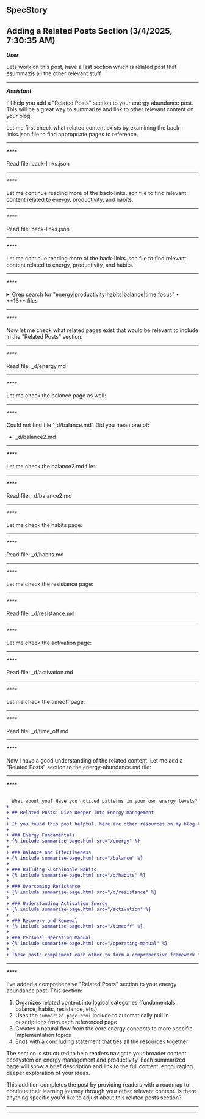 ## SpecStory

## Adding a Related Posts Section (3/4/2025, 7:30:35 AM)

_**User**_

Lets work on this post, have a last section which is related post that esummazis all the other relevant stuff

---

_**Assistant**_

I'll help you add a "Related Posts" section to your energy abundance post. This will be a great way to summarize and link to other relevant content on your blog.

Let me first check what related content exists by examining the back-links.json file to find appropriate pages to reference.

---

_\*\*\*\*_

Read file: back-links.json

---

_\*\*\*\*_

Let me continue reading more of the back-links.json file to find relevant content related to energy, productivity, and habits.

---

_\*\*\*\*_

Read file: back-links.json

---

_\*\*\*\*_

Let me continue reading more of the back-links.json file to find relevant content related to energy, productivity, and habits.

---

_\*\*\*\*_

<details>
            <summary>Grep search for "energy|productivity|habits|balance|time|focus" • **16** files</summary>
        
| File | Line | Match |
|------|------|-------|
| `file://$HOME/gits/idvorkin.github.io/src/graph.ts` | L144 | `setTimeout(() => {` |
| `file://$HOME/gits/idvorkin.github.io/src/graph.ts` | L194 | `setTimeout(() => {` |
| `file://$HOME/gits/idvorkin.github.io/src/page-loader.ts` | L13 | `class SevenHabits {` |
| `file://$HOME/gits/idvorkin.github.io/src/page-loader.ts` | L129 | `function load_7_habits() {` |
| `file://$HOME/gits/idvorkin.github.io/src/page-loader.ts` | L130 | `add_sunburst("sunburst", "sunburst_text", new SevenHabits().get_tree());` |
| `file://$HOME/gits/idvorkin.github.io/src/page-loader.ts` | L136 | `function load_balance() {` |
| `file://$HOME/gits/idvorkin.github.io/src/page-loader.ts` | L137 | `make_balance_chart_by_desired_time_rest("balance-heatmap-rest");` |
| `file://$HOME/gits/idvorkin.github.io/src/page-loader.ts` | L138 | `make_balance_chart_by_work("balance-heatmap-work");` |
| `file://$HOME/gits/idvorkin.github.io/src/page-loader.ts` | L139 | `make_radar_map("balance-radar-map-ideal");` |
| `file://$HOME/gits/idvorkin.github.io/src/page-loader.ts` | L142 | `SevenHabits,` |
| `file://$HOME/gits/idvorkin.github.io/src/page-loader.ts` | L214 | `async function make_balance_chart_by_work(div) {` |
| `file://$HOME/gits/idvorkin.github.io/src/page-loader.ts` | L230 | `const gap_desire_over_time = [` |
| `file://$HOME/gits/idvorkin.github.io/src/page-loader.ts` | L242 | `z: gap_desire_over_time,` |
| `file://$HOME/gits/idvorkin.github.io/src/page-loader.ts` | L256 | `async function make_balance_chart_by_desired_time_rest(div) {` |
| `file://$HOME/gits/idvorkin.github.io/src/page-loader.ts` | L258 | `const gap_desire_over_time = [` |
| `file://$HOME/gits/idvorkin.github.io/src/page-loader.ts` | L280 | `z: gap_desire_over_time.reverse(),` |
| `file://$HOME/gits/idvorkin.github.io/src/page-loader.ts` | L301 | `load_7_habits,` |
| `file://$HOME/gits/idvorkin.github.io/src/page-loader.ts` | L304 | `load_balance,` |
| `file://$HOME/gits/idvorkin.github.io/categories.html` | L31 | `<li><a href="{{ site.url }}{{ post.url }}">{{ post.title }}<span class="entry-date"><time datetime="{{ post.date | date_to_xmlschema }}" itemprop="datePublished">{{ post.date | date: "%B %d, %Y" }}</time></a></li>` |
| `file://$HOME/gits/idvorkin.github.io/src/search.ts` | L267 | `openOnFocus: true,` |
| `file://$HOME/gits/idvorkin.github.io/about.md` | L7 | `My blog! It's the place I sharpen my thinking, play with technology, and have a grand old time! I started the blog with a desire to get good at hard things, and over time it turned into my implementation of [evergreen notes](https://notes.andymatuschak.org/z4SDCZQeRo4xFEQ8H4qrSqd68ucpgE6LU155C).` |
| `file://$HOME/gits/idvorkin.github.io/about.md` | L11 | `To get good at hard things you need LOTS of practice and LOTS of feedback, and sadly for you, during that time the stuff you do will suck. Ira Glass, the host of This American Life, eloquently explains it elegantly.` |
| `file://$HOME/gits/idvorkin.github.io/about.md` | L47 | `Getting good at hard stuff takes LOTS of practice and LOTS of feedback, during which time the stuff you do will suck. Go watch Ira's talk above.` |
| `file://$HOME/gits/idvorkin.github.io/about.md` | L74 | `⟪ 123 characters skipped ⟫igrate to the back of the fridge, every time I had needed some, I ended up opening a new jar, because the old ones were invisible. Not just invisible if I had looked for them, but so invisible that it never even occurred to me to look for t` |
| `file://$HOME/gits/idvorkin.github.io/about.md` | L78 | `### Are you doing this outside of work? How do you have time.` |
| `file://$HOME/gits/idvorkin.github.io/about.md` | L82 | `“If your employer provides you the time and space to do this kind of learning, then take as much advantage of it as you can. If your employer is not so helpful, then you’ll have to learn on your own time. Be prepared to spend several hours per month on it. Make sure you have the personal time set aside for it. Yes, I know, you have family obligations, there are bills to pay and planes to catch, and you’ve got a life. Okay, but you also have a profession. And professions need care and` |
| `file://$HOME/gits/idvorkin.github.io/devdocker/zsh_profile` | L7 | `# load a random theme each time oh-my-zsh is loaded, in which case,` |
| `file://$HOME/gits/idvorkin.github.io/devdocker/zsh_profile` | L54 | `# Uncomment the following line if you want to change the command execution time` |
| `file://$HOME/gits/idvorkin.github.io/devdocker/zsh_profile` | L58 | `# or set a custom format using the strftime function format specifications,` |
| `file://$HOME/gits/idvorkin.github.io/devdocker/zsh_profile` | L59 | `# see 'man strftime' for details.` |
| `file://$HOME/gits/idvorkin.github.io/old_blog/transform_blogger_export.py` | L81 | `datetime_clean = parser.parse(date).strftime("%Y-%m-%dT%H:%M:%S")` |
| `file://$HOME/gits/idvorkin.github.io/old_blog/transform_blogger_export.py` | L83 | `return [BlogPost(title=pageTitle, url=relative_url, published=datetime_clean, excerpt=description, content="",  thumbnail=image, tags=tags)]` |
| `file://$HOME/gits/idvorkin.github.io/zz-chop-logs/adding-content-on-financial-diabetes.md` | L51 | `⟪ 190 characters skipped ⟫betes" as a metaphor for poor financial habits that lead to long-term financial health issues.` |
| `file://$HOME/gits/idvorkin.github.io/zz-chop-logs/adding-content-on-financial-diabetes.md` | L55 | `3. **Diet and Health**: Although primarily focused on physical health, this post could metaphorically link "financial diabetes" to the importance of maintaining a healthy financial lifestyle, similar to maintaining a healthy diet.` |
| `file://$HOME/gits/idvorkin.github.io/zz-chop-logs/adding-content-on-financial-diabetes.md` | L73 | `⟪ 252 characters skipped ⟫ith the broader discussion of financial habits and philosophies. Here's how it could be structured in the ToC:` |
| `file://$HOME/gits/idvorkin.github.io/zz-chop-logs/adding-content-on-financial-diabetes.md` | L90 | `This new section can explore the metaphor of "financial diabetes" to discuss the importance of maintaining healthy financial habits to prevent long-term financial issues. Let me know if you would like to proceed with this addition or if you have any other preferences!` |
| `file://$HOME/gits/idvorkin.github.io/zz-chop-logs/adding-content-on-financial-diabetes.md` | L100 | `Over time, these unchecked spikes can lead to serious complications—a credit score crash, dwindling savings, and even a legacy of money mismanagement passed on to the next generation. Yet, unlike actual insulin-dependent diabetes, this financial condition can remain hidden as long as external cash keeps flowing, masking the underlying imbalance. In other words, while a lavish lifestyle may temporarily cover up the symptoms, the absence of a natural fiscal insulin means that when the cash flow stops, the financial consequences can be` |
| `file://$HOME/gits/idvorkin.github.io/zz-chop-logs/adding-content-on-financial-diabetes.md` | L119 | `+ Over time, these unchecked spikes can lead to serious complications—a credit score crash, dwindling savings, and even a legacy of money mismanagement passed on to the next generation. Yet, unlike actual insulin-dependent diabetes, this financial condition can remain hidden as long as external cash keeps flowing, masking the underlying imbalance. In other words, while a lavish lifestyle may temporarily cover up the symptoms, the absence of a natural fiscal insulin means that when the cash flow stops, the financial consequences can be` |
| `file://$HOME/gits/idvorkin.github.io/zz-chop-logs/adding-content-on-financial-diabetes.md` | L146 | `⟪ 189 characters skipped ⟫matic interventions to correct spending habits.` |
| `file://$HOME/gits/idvorkin.github.io/zz-chop-logs/adding-content-on-financial-diabetes.md` | L160 | `⟪ 165 characters skipped ⟫al education and the development of new habits - essentially a form of "financial therapy."` |
| `file://$HOME/gits/idvorkin.github.io/assets/arbor/arbor-tween.js` | L2 | `//  smooth transitions with a realtime clock` |
| `file://$HOME/gits/idvorkin.github.io/assets/arbor/arbor.js` | L34 | `⟪ 661 characters skipped ⟫kers",m);l=setInterval(j.screenUpdate,m.timeout);i=new Worker(arbor_path()+"arbor.js");i.onmessage=j.workerMsg;i.onerror=function(n){trace("physics:",n)};i.postMessage({type:"physics",physics:objmerge(m,{timeout:Math.ceil(m.timeout)})})}else{trace("arbor.js/single-threaded",m);i=Physics(m.dt,m.stiffness,m.repulsion,m.friction,j.system._updateGeometry,m.integrator);j.start()}return j},graphChanged:function(m){if(a){i.post⟪ 179 characters skipped ⟫physicsModified:function(m){if(!isNaN(m.timeout)){if(a){clearInterval(l);l=setInterval(j.screenUpdate,m.timeout)}else{clearInterval(d);d=null}}if(a){i.postMessage({type:"sys",param:m})}else{i.modifyPhysics(m)}j.start()},workerMsg:function(n){var m=n.data.type;if(m=="geometry"){j.workerUpdate(n.data)}else{trace("physics:",n.data)}},_lastPositions:null,workerUpdate:function(m){j._lastPositions=m;j._lastBounds=m.bounds},_lastFrametime:new Date().valueOf(),_lastBounds:null,_currentRenderer:null,screenUpdate:function(){var n=new Date().valueOf();var m=false;if(j._lastPositions!==null){j.system._updateGeometry(j._lastPositions);j⟪ 470 characters skipped ⟫f(o!==e){o.init(j.system);e=o}o.redraw({timestamp:m})}var q=f.last;f.last=m;f.push(f.last-q);if(f.length>50){f.shift()}var p=i.systemEnergy();if((p.mean+p.max)/2<0.05){if(h===null){h=new Date().valueOf()}if(new Date().valueOf()-h>1000){clearInterval(d);d=null}else{}}else{h=null}},fps:function(n){if(n!==undefined){var q=1000/Math.max(1,targetFps);j.physicsModified({timeout:q})}var r=0;for(var p=0,o=f.length;p<o;p++){r+=f[p]}var m=r/Math.max(1,f.length);if(!isNaN(m)){return Math.round(1000/m)}else{return 0}},start:function(m){if(d!==null){return}if(g&&!m){return}g=false;if(a){i.postMessage({type:"start"})}else{h=null;d=setInterval(j.physicsUpdate,j.system.parameters().timeout)}},stop:function(){g=true;if(a){i.postMessage({type:"stop"})}else{if(d!==null){clearInterval(d);d=null}}}};return j.init()};` |
| `file://$HOME/gits/idvorkin.github.io/assets/arbor/arbor.js` | L36 | `⟪ 522 characters skipped ⟫r,friction:f,dt:m,gravity:g,precision:s,timeout:q};var b;var d={renderer:null,tween:null,nodes:{},edges:{},adjacency:{},names:{},kernel:null};var h={parameters:function(w){if(w!==undefined){if(!isNaN(w.precision)){w.precision=Math.max(0,Mat⟪ 152 characters skipped ⟫eturn d.kernel.fps()}else{h.parameters({timeout:1000/(w||50)})}},start:function(){d.kernel.start()},stop:function(){d.kernel.stop()},addNode:function(z,C){C=C||{};var D=d.names[z];if(D){D.data=C;return D}else{if(z!=undefined){var w=(C.x!=un⟪ 3877 characters skipped ⟫{if(z!=undefined){var w=(z.epoch<l);b=z.energy;var A=z.geometry;if(A!==undefined){for(var y=0,x=A.length/3;y<x;y++){var B=A[3*y];if(w&&d.nodes[B]==undefined){continue}d.nodes[B]._p.x=A[3*y+1];d.nodes[B]._p.y=A[3*y+2]}}}},screen:function(w){⟪ 1759 characters skipped ⟫wBounds;return true}else{return false}},energy:function(){return b},bounds:function(){var x=null;var w=null;$.each(d.nodes,function(A,z){if(!x){x=new Point(z._p);w=new Point(z._p);return}var y=z._p;if(y.x===null||y.y===null){return}if(y.x>x⟪ 628 characters skipped ⟫y:function(){if(i===null){l++}else{clearTimeout(i)}i=setTimeout(h._synchronize,20)},_synchronize:function(){if(k.length>0){d.kernel.graphChanged(k);k=[];i=null}},};d.kernel=Kernel(h);d.tween=d.kernel.tween||null;Node.prototype.__defineGetter__("p",function` |
| `file://$HOME/gits/idvorkin.github.io/assets/arbor/arbor.js` | L38 | `⟪ 2323 characters skipped ⟫sh(r.p.y)});if(h){h({geometry:q,epoch:d,energy:b,bounds:g})}},tendParticles:function(){$.each(c.particles,function(r,q){if(q._m!==undefined){if(Math.abs(q.m-q._m)<1){q.m=q._m;delete q._m}else{q.m*=0.98}}q.v.x=q.v.y=0})},updateForces:functio⟪ 2375 characters skipped ⟫),bottomright:s||new Point(1,1)}},systemEnergy:function(q){return b}};return i.init()};var _nearParticle=function(b,c){var c=c||0;var a=b.x;var f=b.y;var e=c*2;return new Point(a-c+Math.random()*e,f-c+Math.random()*e)};` |
| `file://$HOME/gits/idvorkin.github.io/assets/arbor/arbor.js` | L43 | `⟪ 116 characters skipped ⟫e().valueOf();var e={init:function(h){e.timeout(h.timeout);a=Physics(h.dt,h.stiffness,h.repulsion,h.friction,e.tock);return e},timeout:function(h){if(h!=b){b=h;if(d!==null){e.stop();e.go()}}},go:function(){if(d!==null){return}c=null;d=setInterval(e.tick,b)},stop:function(){if(d===null){return}clearInterval(d);d=null},tick:function(){a.tick();var h=a.systemEnergy();if((h.mean+h.max)/2<0.05){if(c===null){c=new Date().valueOf()}if(new Date().valueOf()-c>1000){e.stop()}else{}}else{c=null}},tock:function(h){h.type="geometry";postMessage(h)},modifyNode:funct⟪ 526 characters skipped ⟫sys":var b=a.data.param||{};if(!isNaN(b.timeout)){physics.timeout(b.timeout)}physics.modifyPhysics(b);physics.go();break}};` |
| `file://$HOME/gits/idvorkin.github.io/assets/lightbox/js/lightbox.min.js` | L13 | `⟪ 3189 characters skipped ⟫ightbox.one("contextmenu",function(){setTimeout(function(){this.$nav.css("pointer-events","auto")}.bind(b),0)}))}),this.$lightbox.find(".lb-loader, .lb-close").on("click",function(){return b.end(),!1})}},b.prototype.start=function(b){functi` |
| `file://$HOME/gits/idvorkin.github.io/assets/lightbox/js/lightbox.js` | L182 | `setTimeout(function() {` |
| `file://$HOME/gits/idvorkin.github.io/assets/lightbox/js/lightbox.js` | L503 | `// Closing time. :-(` |
| `file://$HOME/gits/idvorkin.github.io/assets/lightbox/js/lightbox.min.map` | Lundefined | `⟪ 813 characters skipped ⟫,"attr","changeImage","which","one","setTimeout","bind","$link","addToAlbum","push","alt","link","title","$window","window","proxy","sizeOverlay","visibility","$links","imageNumber","dataLightboxValue","prop","i","j","scrollTop","scrollLeft` |
| `file://$HOME/gits/idvorkin.github.io/zz-chop-logs/2025-03-04_06-54-boosting-energy-for-productivity.md` | L2 | `## Boosting Energy for Productivity (3/4/2025, 6:54:30 AM)` |
| `file://$HOME/gits/idvorkin.github.io/zz-chop-logs/2025-03-04_06-54-boosting-energy-for-productivity.md` | L6 | `Lets make a new post on how I have enough energy to get so much done` |
| `file://$HOME/gits/idvorkin.github.io/zz-chop-logs/2025-03-04_06-54-boosting-energy-for-productivity.md` | L12 | `I'll help you create a new blog post about having enough energy to get so much done. First, let's explore the existing blog structure to understand where to place this new post.` |
| `file://$HOME/gits/idvorkin.github.io/zz-chop-logs/2025-03-04_06-54-boosting-energy-for-productivity.md` | L72 | `| 📄 `time-traveller.md` |` |
| `file://$HOME/gits/idvorkin.github.io/zz-chop-logs/2025-03-04_06-54-boosting-energy-for-productivity.md` | L75 | `| 📄 `time_off.md` |` |
| `file://$HOME/gits/idvorkin.github.io/zz-chop-logs/2025-03-04_06-54-boosting-energy-for-productivity.md` | L82 | `| 📄 `time-off-2024-02.md` |` |
| `file://$HOME/gits/idvorkin.github.io/zz-chop-logs/2025-03-04_06-54-boosting-energy-for-productivity.md` | L83 | `| 📄 `time-off-2024-04.md` |` |
| `file://$HOME/gits/idvorkin.github.io/zz-chop-logs/2025-03-04_06-54-boosting-energy-for-productivity.md` | L84 | `| 📄 `time-off-2024-08.md` |` |
| `file://$HOME/gits/idvorkin.github.io/zz-chop-logs/2025-03-04_06-54-boosting-energy-for-productivity.md` | L94 | `| 📄 `time-off-2020-03.md` |` |
| `file://$HOME/gits/idvorkin.github.io/zz-chop-logs/2025-03-04_06-54-boosting-energy-for-productivity.md` | L95 | `| 📄 `time-off-2020-12.md` |` |
| `file://$HOME/gits/idvorkin.github.io/zz-chop-logs/2025-03-04_06-54-boosting-energy-for-productivity.md` | L96 | `| 📄 `time-off-2021-11.md` |` |
| `file://$HOME/gits/idvorkin.github.io/zz-chop-logs/2025-03-04_06-54-boosting-energy-for-productivity.md` | L97 | `| 📄 `time-off-2021-12.md` |` |
| `file://$HOME/gits/idvorkin.github.io/zz-chop-logs/2025-03-04_06-54-boosting-energy-for-productivity.md` | L98 | `| 📄 `time-off-2022-02.md` |` |
| `file://$HOME/gits/idvorkin.github.io/zz-chop-logs/2025-03-04_06-54-boosting-energy-for-productivity.md` | L99 | `| 📄 `time-off-2022-07.md` |` |
| `file://$HOME/gits/idvorkin.github.io/zz-chop-logs/2025-03-04_06-54-boosting-energy-for-productivity.md` | L100 | `| 📄 `time-off-2022-11.md` |` |
| `file://$HOME/gits/idvorkin.github.io/zz-chop-logs/2025-03-04_06-54-boosting-energy-for-productivity.md` | L101 | `| 📄 `time-off-2022-12.md` |` |
| `file://$HOME/gits/idvorkin.github.io/zz-chop-logs/2025-03-04_06-54-boosting-energy-for-productivity.md` | L102 | `| 📄 `time-off-2023-04.md` |` |
| `file://$HOME/gits/idvorkin.github.io/_d/2017-11-12-thedip.md` | L3 | `date: "2017-11-12 06:45:30 Pacific Standard Time"` |
| `file://$HOME/gits/idvorkin.github.io/_d/2017-11-12-thedip.md` | L13 | `⟪ 158 characters skipped ⟫sacs are places you can put in a lot of energy and nothing will come of it. You need to quit cul-de-sacs and lean into dips. Much of our failure comes from being distracted by tasks we don't have the guts to quit. Winners quit all the time. They quit the right stuff, so their energy can be saved to cross the Dip.` |
| `file://$HOME/gits/idvorkin.github.io/_d/2017-11-12-thedip.md` | L57 | `- [If you like your job, is it time to quit?](#if-you-like-your-job-is-it-time-to-quit)` |
| `file://$HOME/gits/idvorkin.github.io/_d/2017-11-12-thedip.md` | L95 | `- Finite energy, infinite outlets: Impact = energy/things => Too many things, no impact.` |
| `file://$HOME/gits/idvorkin.github.io/_d/2017-11-12-thedip.md` | L115 | `- The sunk cost of time and effort makes it harder to let go` |
| `file://$HOME/gits/idvorkin.github.io/_d/2017-11-12-thedip.md` | L120 | `1. Set clear timeboxes for efforts (e.g., six weeks in Shape Up methodology)` |
| `file://$HOME/gits/idvorkin.github.io/_d/2017-11-12-thedip.md` | L123 | `4. Accept that the right time to quit is often "less than you think, less than you want"` |
| `file://$HOME/gits/idvorkin.github.io/_d/2017-11-12-thedip.md` | L193 | `If you're panicking, not the time quit. The time to quit is at the point you decided it was time to quit.` |
| `file://$HOME/gits/idvorkin.github.io/_d/2017-11-12-thedip.md` | L195 | `How do you know it's time to quit? Because you pre-planned the quitting criteria. Go read that part again.` |
| `file://$HOME/gits/idvorkin.github.io/_d/2017-11-12-thedip.md` | L209 | `### If you like your job, is it time to quit?` |
| `file://$HOME/gits/idvorkin.github.io/_d/2017-11-12-thedip.md` | L230 | `A career gets started as soon as you leave school. But the Dip often hits when it's time to go learn something new, to reinvent or rebuild your skills. A doctor who sacrifices a year of her life for a specialty reaps the rewards for decades afterward.` |
| `file://$HOME/gits/idvorkin.github.io/_d/2017-11-12-thedip.md` | L238 | `There are people and organizations that can help you later but only if you invest the time and effort to work with them now, even though now is not necessarily the easy time for you to do it. That kid who started in the mail room—who was always eager to do an errand for you or stay late to help out—she's now the CEO. The relationships she built when it was difficult` |
| `file://$HOME/gits/idvorkin.github.io/_d/energy-abundance.md` | L2 | `title: "Igor - how do you have the time to complete all the stuff on your blog?"` |
| `file://$HOME/gits/idvorkin.github.io/_d/energy-abundance.md` | L3 | `permalink: /energy-abundance` |
| `file://$HOME/gits/idvorkin.github.io/_d/energy-abundance.md` | L5 | `- /high-energy` |
| `file://$HOME/gits/idvorkin.github.io/_d/energy-abundance.md` | L8 | `- productivity` |
| `file://$HOME/gits/idvorkin.github.io/_d/energy-abundance.md` | L9 | `- energy` |
| `file://$HOME/gits/idvorkin.github.io/_d/energy-abundance.md` | L10 | `- habits` |
| `file://$HOME/gits/idvorkin.github.io/_d/energy-abundance.md` | L20 | `* [PART I: STRATEGY - The Why and What of Energy Management](#part-i-strategy---the-why-and-what-of-energy-management)` |
| `file://$HOME/gits/idvorkin.github.io/_d/energy-abundance.md` | L21 | `* [Strategic Understanding of Your Life and Energy](#strategic-understanding-of-your-life-and-energy)` |
| `file://$HOME/gits/idvorkin.github.io/_d/energy-abundance.md` | L22 | `* [Understanding Your Personal Energy Patterns](#understanding-your-personal-energy-patterns)` |
| `file://$HOME/gits/idvorkin.github.io/_d/energy-abundance.md` | L23 | `* [It's Not About Time, It's About Energy](#its-not-about-time-its-about-energy)` |
| `file://$HOME/gits/idvorkin.github.io/_d/energy-abundance.md` | L24 | `* [Energy as Investment Portfolio](#energy-as-investment-portfolio)` |
| `file://$HOME/gits/idvorkin.github.io/_d/energy-abundance.md` | L25 | `* [PART II: EXECUTION - The How of Energy Management](#part-ii-execution---the-how-of-energy-management)` |
| `file://$HOME/gits/idvorkin.github.io/_d/energy-abundance.md` | L26 | `* [Tactical Energy Generation](#tactical-energy-generation)` |
| `file://$HOME/gits/idvorkin.github.io/_d/energy-abundance.md` | L27 | `* [Tactical Energy Conservation](#tactical-energy-conservation)` |
| `file://$HOME/gits/idvorkin.github.io/_d/energy-abundance.md` | L28 | `* [Systems and Habits](#systems-and-habits)` |
| `file://$HOME/gits/idvorkin.github.io/_d/energy-abundance.md` | L31 | `* [Putting It All Together: My Energy Management Framework](#putting-it-all-together-my-energy-management-framework)` |
| `file://$HOME/gits/idvorkin.github.io/_d/energy-abundance.md` | L36 | `## PART I: STRATEGY - The Why and What of Energy Management` |
| `file://$HOME/gits/idvorkin.github.io/_d/energy-abundance.md` | L38 | `### Strategic Understanding of Your Life and Energy` |
| `file://$HOME/gits/idvorkin.github.io/_d/energy-abundance.md` | L40 | `Before diving into energy management techniques, we need to step back and think strategically. What does it mean to be strategic about your life and energy?` |
| `file://$HOME/gits/idvorkin.github.io/_d/energy-abundance.md` | L44 | `Just as in business, personal energy strategy is about making trade-offs. You can't do everything, be everywhere, or please everyone. Strategic energy management means deciding what NOT to do as much as what to do.` |
| `file://$HOME/gits/idvorkin.github.io/_d/energy-abundance.md` | L46 | `⟪ 117 characters skipped ⟫tion is how you go about doing it.** In energy management, strategy is your overall approach to energy allocation, while execution is the daily habits and systems that implement that approach.` |
| `file://$HOME/gits/idvorkin.github.io/_d/energy-abundance.md` | L48 | `Equally important is the concept of **strategic fit** - ensuring alignment between your energy strategy and your unique circumstances. Strategic fit means creating a system where your activities, habits, and recovery practices reinforce rather than undermine each other. It's about making consistent trade-offs that leverage your strengths and account for your limitations.` |
| `file://$HOME/gits/idvorkin.github.io/_d/energy-abundance.md` | L52 | `1. What activities generate the most value and energy in my life?` |
| `file://$HOME/gits/idvorkin.github.io/_d/energy-abundance.md` | L53 | `2. What activities drain my energy without proportional returns?` |
| `file://$HOME/gits/idvorkin.github.io/_d/energy-abundance.md` | L57 | `This strategic lens helps me make better decisions about how I spend my limited energy. Without this clarity, it's easy to fall into the trap of being "busy" rather than productive and fulfilled.` |
| `file://$HOME/gits/idvorkin.github.io/_d/energy-abundance.md` | L59 | `### Understanding Your Personal Energy Patterns` |
| `file://$HOME/gits/idvorkin.github.io/_d/energy-abundance.md` | L61 | `A critical step in energy management is understanding your unique energy patterns. We all have different chronotypes, recovery needs, and energy triggers. What works for someone else might not work for you.` |
| `file://$HOME/gits/idvorkin.github.io/_d/energy-abundance.md` | L63 | `I've spent years observing and documenting my energy patterns:` |
| `file://$HOME/gits/idvorkin.github.io/_d/energy-abundance.md` | L68 | `How quickly do I recover from energy expenditure? I need about 1 day of recovery for every 3 days of intense work.` |
| `file://$HOME/gits/idvorkin.github.io/_d/energy-abundance.md` | L69 | `What are my early warning signs of energy depletion? Irritability, difficulty focusing, and loss of creativity.` |
| `file://$HOME/gits/idvorkin.github.io/_d/energy-abundance.md` | L71 | `This self-knowledge didn't come overnight. I've kept energy journals, experimented with different schedules, and paid attention to how I feel after various activities. The insights gained have been invaluable in designing my ideal day and week.` |
| `file://$HOME/gits/idvorkin.github.io/_d/energy-abundance.md` | L75 | `Understanding your personal energy patterns is like having an owner's manual for your body and mind. Without this knowledge, you're flying blind, trying to apply generic productivity advice that may not align with your natural rhythms.` |
| `file://$HOME/gits/idvorkin.github.io/_d/energy-abundance.md` | L77 | `### It's Not About Time, It's About Energy` |
| `file://$HOME/gits/idvorkin.github.io/_d/energy-abundance.md` | L79 | `When people ask me how I have time for all my activities - tech job, family, magic, writing, side projects - they're asking the wrong question. We all have the same 24 hours. The difference isn't time management; it's energy management.` |
| `file://$HOME/gits/idvorkin.github.io/_d/energy-abundance.md` | L81 | `Time is fixed and linear. Energy is dynamic and renewable. Some activities drain your energy, while others actually generate more. Understanding this distinction changed everything for me.` |
| `file://$HOME/gits/idvorkin.github.io/_d/energy-abundance.md` | L83 | `### Energy as Investment Portfolio` |
| `file://$HOME/gits/idvorkin.github.io/_d/energy-abundance.md` | L85 | `Most people operate with a flawed mental model: they start the day with a full tank of energy and gradually deplete it until they're running on fumes. But energy doesn't work that way.` |
| `file://$HOME/gits/idvorkin.github.io/_d/energy-abundance.md` | L87 | `Energy is more like a renewable resource that can be replenished, multiplied, and even created through strategic activities. This is why some days you can work for 12 hours and feel energized, while other days you can barely focus for 2 hours before feeling exhausted.` |
| `file://$HOME/gits/idvorkin.github.io/_d/energy-abundance.md` | L89 | `{% include summarize-page.html src="/energy" %}` |
| `file://$HOME/gits/idvorkin.github.io/_d/energy-abundance.md` | L91 | `Just like financial debt, energy debt compounds over time. When you consistently operate at an energy deficit, you accumulate "interest" in the form of decreased productivity, impaired decision-making, and eventually burnout.` |
| `file://$HOME/gits/idvorkin.github.io/_d/energy-abundance.md` | L93 | `I'm vigilant about avoiding energy debt through consistent sleep schedules, saying no to energy-draining commitments, and building in regular recovery periods. When I do accumulate energy debt (through travel, intense work periods, etc.), I prioritize repayment before taking on new commitments.` |
| `file://$HOME/gits/idvorkin.github.io/_d/energy-abundance.md` | L95 | `{% include summarize-page.html src="/balance" %}` |
| `file://$HOME/gits/idvorkin.github.io/_d/energy-abundance.md` | L97 | `## PART II: EXECUTION - The How of Energy Management` |
| `file://$HOME/gits/idvorkin.github.io/_d/energy-abundance.md` | L99 | `### Tactical Energy Generation` |
| `file://$HOME/gits/idvorkin.github.io/_d/energy-abundance.md` | L101 | `I've identified several activities that reliably generate more energy than they consume:` |
| `file://$HOME/gits/idvorkin.github.io/_d/energy-abundance.md` | L103 | `Morning exercise: While it requires activation energy to get started, it provides a net energy gain that powers my morning.` |
| `file://$HOME/gits/idvorkin.github.io/_d/energy-abundance.md` | L104 | `Deep work on meaningful projects: Contrary to popular belief, focused work on challenging problems often leaves me more energized than when I started.` |
| `file://$HOME/gits/idvorkin.github.io/_d/energy-abundance.md` | L106 | `Strategic breaks: Short, intentional breaks (not mindless scrolling) between focused work sessions recharge my mental batteries.` |
| `file://$HOME/gits/idvorkin.github.io/_d/energy-abundance.md` | L108 | `I schedule these energy-generating activities strategically throughout my day to maintain high energy levels.` |
| `file://$HOME/gits/idvorkin.github.io/_d/energy-abundance.md` | L110 | `### Tactical Energy Conservation` |
| `file://$HOME/gits/idvorkin.github.io/_d/energy-abundance.md` | L112 | `Just as important as knowing what gives you energy is recognizing what drains it:` |
| `file://$HOME/gits/idvorkin.github.io/_d/energy-abundance.md` | L115 | `Unnecessary meetings: Meetings without clear agendas or outcomes are energy sinkholes.` |
| `file://$HOME/gits/idvorkin.github.io/_d/energy-abundance.md` | L117 | `Decision fatigue: Making too many decisions, especially trivial ones, drains willpower and energy.` |
| `file://$HOME/gits/idvorkin.github.io/_d/energy-abundance.md` | L119 | `I'm ruthless about minimizing these energy drains in my life.` |
| `file://$HOME/gits/idvorkin.github.io/_d/energy-abundance.md` | L121 | `### Systems and Habits` |
| `file://$HOME/gits/idvorkin.github.io/_d/energy-abundance.md` | L123 | `Not all hours are created equal. I've mapped my natural energy patterns and align my activities accordingly:` |
| `file://$HOME/gits/idvorkin.github.io/_d/energy-abundance.md` | L125 | `Morning (peak mental energy): Deep thinking, writing, and creative work` |
| `file://$HOME/gits/idvorkin.github.io/_d/energy-abundance.md` | L126 | `Midday (moderate energy): Meetings, collaboration, and teaching` |
| `file://$HOME/gits/idvorkin.github.io/_d/energy-abundance.md` | L127 | `Afternoon (lower energy): Administrative tasks, email, and planning` |
| `file://$HOME/gits/idvorkin.github.io/_d/energy-abundance.md` | L128 | `Evening (variable energy): Family time, reading, and occasional creative bursts` |
| `file://$HOME/gits/idvorkin.github.io/_d/energy-abundance.md` | L130 | `This alignment ensures I'm using my best energy for my most important work, rather than wasting peak mental hours on low-value tasks.` |
| `file://$HOME/gits/idvorkin.github.io/_d/energy-abundance.md` | L132 | `Habits are energy-efficient. Once established, they require minimal willpower to maintain. I've built habits around my most important activities so they happen automatically:` |

</details>

---

_\*\*\*\*_

Now let me check what related pages exist that would be relevant to include in the "Related Posts" section.

---

_\*\*\*\*_

Read file: \_d/energy.md

---

_\*\*\*\*_

Let me check the balance page as well:

---

_\*\*\*\*_

Could not find file '\_d/balance.md'. Did you mean one of:

- \_d/balance2.md

---

_\*\*\*\*_

Let me check the balance2.md file:

---

_\*\*\*\*_

Read file: \_d/balance2.md

---

_\*\*\*\*_

Let me check the habits page:

---

_\*\*\*\*_

Read file: \_d/habits.md

---

_\*\*\*\*_

Let me check the resistance page:

---

_\*\*\*\*_

Read file: \_d/resistance.md

---

_\*\*\*\*_

Let me check the activation page:

---

_\*\*\*\*_

Read file: \_d/activation.md

---

_\*\*\*\*_

Let me check the timeoff page:

---

_\*\*\*\*_

Read file: \_d/time_off.md

---

_\*\*\*\*_

Now I have a good understanding of the related content. Let me add a "Related Posts" section to the energy-abundance.md file:

---

_\*\*\*\*_

```diff

  What about you? Have you noticed patterns in your own energy levels? What activities drain you, and which ones leave you feeling energized? I'd love to hear your experiences in the comments.
+
+ ## Related Posts: Dive Deeper Into Energy Management
+
+ If you found this post helpful, here are other resources on my blog that explore different aspects of energy management, productivity, and balance:
+
+ ### Energy Fundamentals
+ {% include summarize-page.html src="/energy" %}
+
+ ### Balance and Effectiveness
+ {% include summarize-page.html src="/balance" %}
+
+ ### Building Sustainable Habits
+ {% include summarize-page.html src="/d/habits" %}
+
+ ### Overcoming Resistance
+ {% include summarize-page.html src="/d/resistance" %}
+
+ ### Understanding Activation Energy
+ {% include summarize-page.html src="/activation" %}
+
+ ### Recovery and Renewal
+ {% include summarize-page.html src="/timeoff" %}
+
+ ### Personal Operating Manual
+ {% include summarize-page.html src="/operating-manual" %}
+
+ These posts complement each other to form a comprehensive framework for managing your energy, building productive habits, and creating a life of sustainable high performance.

```

---

_\*\*\*\*_

I've added a comprehensive "Related Posts" section to your energy abundance post. This section:

1. Organizes related content into logical categories (fundamentals, balance, habits, resistance, etc.)
2. Uses the `summarize-page.html` include to automatically pull in descriptions from each referenced page
3. Creates a natural flow from the core energy concepts to more specific implementation topics
4. Ends with a concluding statement that ties all the resources together

The section is structured to help readers navigate your broader content ecosystem on energy management and productivity. Each summarized page will show a brief description and link to the full content, encouraging deeper exploration of your ideas.

This addition completes the post by providing readers with a roadmap to continue their learning journey through your other relevant content. Is there anything specific you'd like to adjust about this related posts section?

---

---

